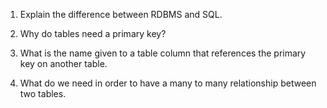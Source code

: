 1. Explain the difference between RDBMS and SQL.



2. Why do tables need a primary key?



3. What is the name given to a table column that references the primary key on 
another table.



4. What do we need in order to have a many to many relationship between two tables.